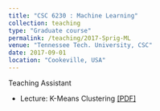```yaml
---
title: "CSC 6230 : Machine Learning"
collection: teaching
type: "Graduate course"
permalink: /teaching/2017-Sprig-ML
venue: "Tennessee Tech. University, CSC"
date: 2017-09-01
location: "Cookeville, USA"
---
```

Teaching Assistant
* Lecture: K-Means Clustering [[PDF]](https://github.com/rsingh43/rsingh43.github.io/blob/master/files/K-Means%20Clustering.pdf)
